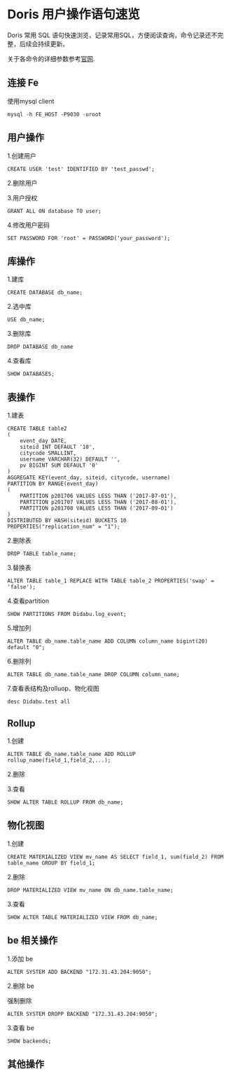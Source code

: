# Doris 用户操作语句速览

Doris 常用 SQL 语句快速浏览，记录常用SQL，方便阅读查询，命令记录还不完整，后续会持续更新。

关于各命令的详细参数参考<a href="https://doris.apache.org/master/zh-CN/installing/compilation.html" target="_blank" ref="nofollow">官网</a>.

## 连接 Fe

使用mysql client

```
mysql -h FE_HOST -P9030 -uroot
```

## 用户操作

1.创建用户
```
CREATE USER 'test' IDENTIFIED BY 'test_passwd';
```

2.删除用户

3.用户授权

```
GRANT ALL ON database TO user;
```
4.修改用户密码

```
SET PASSWORD FOR 'root' = PASSWORD('your_password');
```

## 库操作

1.建库

```
CREATE DATABASE db_name;
```

2.选中库

```
USE db_name;
```

3.删除库

```
DROP DATABASE db_name
```

4.查看库

```
SHOW DATABASES;
```

## 表操作

1.建表

```
CREATE TABLE table2
(
    event_day DATE,
    siteid INT DEFAULT '10',
    citycode SMALLINT,
    username VARCHAR(32) DEFAULT '',
    pv BIGINT SUM DEFAULT '0'
)
AGGREGATE KEY(event_day, siteid, citycode, username)
PARTITION BY RANGE(event_day)
(
    PARTITION p201706 VALUES LESS THAN ('2017-07-01'),
    PARTITION p201707 VALUES LESS THAN ('2017-08-01'),
    PARTITION p201708 VALUES LESS THAN ('2017-09-01')
)
DISTRIBUTED BY HASH(siteid) BUCKETS 10
PROPERTIES("replication_num" = "1");

```

2.删除表

```
DROP TABLE table_name;
```

3.替换表

```
ALTER TABLE table_1 REPLACE WITH TABLE table_2 PROPERTIES('swap' = 'false');
```

4.查看partition

```
SHOW PARTITIONS FROM Didabu.log_event;
```

5.增加列

```
ALTER TABLE db_name.table_name ADD COLUMN column_name bigint(20) default "0";
```

6.删除列

```
ALTER TABLE db_name.table_name DROP COLUMN column_name;
```

7.查看表结构及rolluop、物化视图

```
desc Didabu.test all
```

## Rollup

1.创建

```
ALTER TABLE db_name.table_name ADD ROLLUP rollup_name(field_1,field_2,...);
```

2.删除

3.查看

```
SHOW ALTER TABLE ROLLUP FROM db_name;
```

## 物化视图

1.创建

```
CREATE MATERIALIZED VIEW mv_name AS SELECT field_1, sum(field_2) FROM table_name GROUP BY field_1;
```

2.删除

```
DROP MATERIALIZED VIEW mv_name ON db_name.table_name;
```

3.查看

```
SHOW ALTER TABLE MATERIALIZED VIEW FROM db_name;
```

## be 相关操作

1.添加 be

```
ALTER SYSTEM ADD BACKEND "172.31.43.204:9050";
```

2.删除 be

强制删除
```
ALTER SYSTEM DROPP BACKEND "172.31.43.204:9050";
```

3.查看 be

```
SHOW backends;
```

## 其他操作
